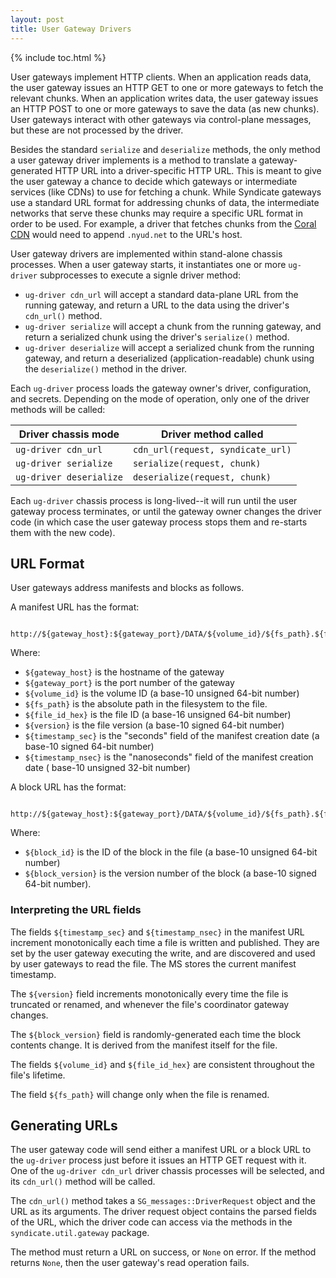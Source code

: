 ```yaml
---
layout: post
title: User Gateway Drivers
---
```


{% include toc.html %}

User gateways implement HTTP clients.
When an application reads data, the user gateway issues an HTTP GET to one or
more gateways to fetch the relevant chunks.  When an application writes data,
the user gateway issues an HTTP POST to one or more gateways to save the data
(as new chunks).  User gateways interact with other gateways via control-plane
messages, but these are not processed by the driver.

Besides the standard `serialize` and
`deserialize` methods, the only method a user gateway driver implements is a
method to translate a gateway-generated HTTP URL into a driver-specific HTTP URL.
This is meant to give the user
gateway a chance to decide which gateways or intermediate services (like
CDNs) to use for fetching a chunk.  While Syndicate gateways use a standard URL
format for addressing chunks of data, the intermediate
networks that serve these chunks may require a specific URL format in order to
be used.  For example, a driver that fetches chunks from the [Coral
CDN](http://www.coralcdn.org) would need to append `.nyud.net` to the URL's
host.

User gateway drivers are implemented within stand-alone chassis processes.  When
a user gateway starts, it instantiates one or more `ug-driver` subprocesses to
execute a signle driver method:

* `ug-driver cdn_url` will accept a standard data-plane URL
from the running gateway, and return a URL to the data using the driver's
`cdn_url()` method.
* `ug-driver serialize` will accept a chunk from the running gateway, and return
a serialized chunk using the driver's `serialize()` method.
* `ug-driver deserialize` will accept a serialized chunk from the running gateway,
and return a deserialized (application-readable) chunk using the `deserialize()`
method in the driver.

Each `ug-driver` process loads the gateway owner's driver, configuration, and
secrets.  Depending on the mode of operation, only one of the driver methods
will be called:

| **Driver chassis mode** | **Driver method called**              |
| ----------------------- | --------------------------------------|
| `ug-driver cdn_url`     | `cdn_url(request, syndicate_url)`     |     
| `ug-driver serialize`   | `serialize(request, chunk)`           |
| `ug-driver deserialize` | `deserialize(request, chunk)`         |

Each `ug-driver` chassis process is long-lived--it will run until the
user gateway process terminates, or until the gateway owner changes the
driver code (in which case the user gateway process stops them and re-starts
them with the new code).

## URL Format

User gateways address manifests and blocks as follows.

A manifest URL has the format:

```
    http://${gateway_host}:${gateway_port}/DATA/${volume_id}/${fs_path}.${file_id_hex}.${version}/manifest.${timestamp_sec}.${timestamp_nsec}
```

Where:
   * `${gateway_host}` is the hostname of the gateway
   * `${gateway_port}` is the port number of the gateway
   * `${volume_id}` is the volume ID (a base-10 unsigned 64-bit number)
   * `${fs_path}` is the absolute path in the filesystem to the file.
   * `${file_id_hex}` is the file ID (a base-16 unsigned 64-bit number)
   * `${version}` is the file version (a base-10 signed 64-bit number)
   * `${timestamp_sec}` is the "seconds" field of the manifest creation date (a
     base-10 signed 64-bit number)
   * `${timestamp_nsec}` is the "nanoseconds" field of the manifest creation date (
     base-10 unsigned 32-bit number)

A block URL has the format:

```
    http://${gateway_host}:${gateway_port}/DATA/${volume_id}/${fs_path}.${file_id_hex}.${version}/${block_id}.${block_version}
```

Where:
   * `${block_id}` is the ID of the block in the file (a base-10 unsigned 64-bit
     number)
   * `${block_version}` is the version number of the block (a base-10 signed
     64-bit number).


### Interpreting the URL fields

The fields `${timestamp_sec}` and `${timestamp_nsec}` in the manifest URL
increment monotonically each time a file is written and published.  They are set
by the user gateway executing the write, and are discovered and used by user
gateways to read the file.  The MS stores the current manifest timestamp.

The `${version}` field increments monotonically every time the file is truncated
or renamed, and whenever the file's coordinator gateway changes.

The `${block_version}` field is randomly-generated each time the block contents
change.  It is derived from the manifest itself for the file.

The fields `${volume_id}` and `${file_id_hex}` are consistent throughout the
file's lifetime.

The field `${fs_path}` will change only when the file is renamed.

## Generating URLs

The user gateway code will send either a manifest URL or a block URL to the
`ug-driver` process just before it issues an HTTP GET request with it.  One of
the `ug-driver cdn_url` driver chassis processes will be selected, and its
`cdn_url()` method will be called.

The `cdn_url()` method takes a `SG_messages::DriverRequest` object and the URL
as its arguments.  The driver request object contains the parsed fields of the
URL, which the driver code can access via the methods in the
`syndicate.util.gateway` package.

The method must return a URL on success, or `None` on error.  If the
method returns `None`, then the user gateway's read operation fails.


